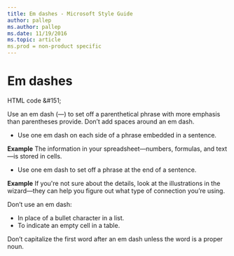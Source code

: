 ```yaml
---
title: Em dashes - Microsoft Style Guide
author: pallep
ms.author: pallep
ms.date: 11/19/2016
ms.topic: article
ms.prod = non-product specific
---
```


# Em dashes

HTML code &\#151;

Use
an em dash (—) to set off a parenthetical phrase with more
emphasis than parentheses provide. Don’t add spaces around an em
dash.

  - Use one em dash on each side of a phrase embedded in a sentence. 

**Example** The information in your spreadsheet—numbers, formulas, and text—is stored in cells.

  - Use one em dash to set off a phrase at the end of a sentence.

**Example** If
you're not sure about the details, look at the illustrations in
the wizard—they can help you figure out what type of connection
you’re using.

Don’t use an em dash:

  - In place of a bullet character in a list.
  - To indicate an empty cell in a table.

Don’t capitalize the first word after an em dash unless the word is a proper noun.
